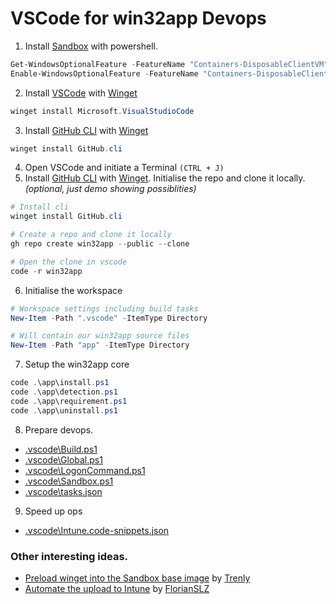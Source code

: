 # VSCode for win32app Devops

1. Install [Sandbox](https://docs.microsoft.com/en-us/windows/security/threat-protection/windows-sandbox/windows-sandbox-overview) with powershell.
```powershell
Get-WindowsOptionalFeature -FeatureName "Containers-DisposableClientVM" -Online
Enable-WindowsOptionalFeature -FeatureName "Containers-DisposableClientVM" -Online
```

2. Install [VSCode](https://code.visualstudio.com/) with [Winget](https://docs.microsoft.com/en-us/windows/package-manager/winget/)
```powershell
winget install Microsoft.VisualStudioCode
```

3. Install [GitHub CLI](https://cli.github.com/) with [Winget](https://docs.microsoft.com/en-us/windows/package-manager/winget/)
```powershell
winget install GitHub.cli
```

4. Open VSCode and initiate a Terminal `(CTRL + J)`
5. Install [GitHub CLI](https://cli.github.com/) with [Winget](https://docs.microsoft.com/en-us/windows/package-manager/winget/). Initialise the repo and clone it locally. *(optional, just demo showing possiblities)*
```powershell
# Install cli
winget install GitHub.cli

# Create a repo and clone it locally
gh repo create win32app --public --clone

# Open the clone in vscode
code -r win32app
```

6. Initialise the workspace
```powershell
# Workspace settings including build tasks
New-Item -Path ".vscode" -ItemType Directory

# Will contain our win32app source files
New-Item -Path "app" -ItemType Directory
```

7. Setup the win32app core
```powershell
code .\app\install.ps1
code .\app\detection.ps1
code .\app\requirement.ps1
code .\app\uninstall.ps1
```

8. Prepare devops.

- [.vscode\Build.ps1](https://github.com/cgerke/vscode/edit/master/.vscode/Build.ps1)
- [.vscode\Global.ps1](https://github.com/cgerke/vscode/edit/master/.vscode/Global.ps1)
- [.vscode\LogonCommand.ps1](https://github.com/cgerke/vscode/edit/master/.vscode/LogonCommand.ps1)
- [.vscode\Sandbox.ps1](https://github.com/cgerke/vscode/edit/master/.vscode/Sandbox.ps1)
- [.vscode\tasks.json](https://github.com/cgerke/vscode/edit/master/.vscode/tasks.json)

9. Speed up ops
- [.vscode\Intune.code-snippets.json](https://github.com/cgerke/vscode/edit/master/.vscode/Intune.code-snippets.json)

### Other interesting ideas.

- [Preload winget into the Sandbox base image](https://github.com/microsoft/winget-pkgs/discussions/56530) by [Trenly](https://github.com/Trenly)
- [Automate the upload to Intune](https://github.com/FlorianSLZ/scloud/tree/main/intune-win32-deployment) by [FlorianSLZ](https://github.com/FlorianSLZ)
